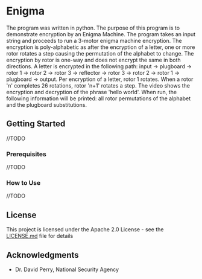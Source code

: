 # Enigma

The program was written in python. The purpose of this program is to demonstrate encryption by an Enigma Machine. The 
program takes an input string and proceeds to run a 3-motor enigma machine encryption. The encryption is poly-alphabetic 
as after the encryption of a letter, one or more rotor rotates a step causing the permutation of the alphabet to 
change. The encryption by rotor is one-way and does not encrypt the same in both directions. A letter is 
encrypted in the following path: input -> plugboard -> rotor 1 -> rotor 2 -> rotor 3 -> reflector -> rotor 3 -> rotor 2 
-> rotor 1 -> plugboard -> output. Per encryption of a letter, rotor 1 rotates. When a rotor 'n' completes 26 rotations,
rotor 'n+1' rotates a step. The video shows the encryption and decryption of the phrase 'hello world'. When run, the 
following information will be printed: all rotor permutations of the alphabet and the plugboard substitutions.

## Getting Started

//TODO

### Prerequisites

//TODO

### How to Use

//TODO

## License

This project is licensed under the Apache 2.0 License - see the [LICENSE.md](LICENSE.md) file for details

## Acknowledgments

* Dr. David Perry, National Security Agency
